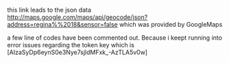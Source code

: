 this link leads to the json data http://maps.google.com/maps/api/geocode/json?address=regina%%2018&sensor=false which was provided by GoogleMaps

a few line of codes have been commented out. Because i keept running into error issues regarding the token key  which is [AIzaSyDp6eynS0e3Nye7sjldMFxk_-AzTLA5v0w]
